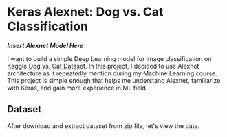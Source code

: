 # Keras Alexnet: Dog vs. Cat Classification
***Insert Alexnet Model Here***

I want to build a simple Deep Learning model for image classification on [Kaggle Dog vs. Cat Dataset](https://www.kaggle.com/c/dogs-vs-cats). In this project, I decided to use Alexnet architecture as it repeatedly mention during my Machine Learning course. This project is simple enough that helps me understand Alexnet, familiarize with Keras, and gain more experience in ML field.

## Dataset

After download and extract dataset from zip file, let's view the data.


